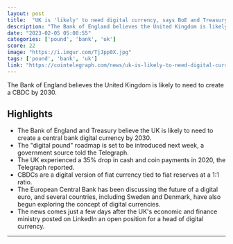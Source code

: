 ```yaml
---
layout: post
title:  "UK is 'likely' to need digital currency, says BoE and Treasury: Report"
description: "The Bank of England believes the United Kingdom is likely to need to create a CBDC by 2030."
date: "2023-02-05 05:08:55"
categories: ['pound', 'bank', 'uk']
score: 22
image: "https://i.imgur.com/TjJpp0X.jpg"
tags: ['pound', 'bank', 'uk']
link: "https://cointelegraph.com/news/uk-is-likely-to-need-digital-currency-says-boe-and-treasury-report"
---
```


The Bank of England believes the United Kingdom is likely to need to create a CBDC by 2030.

## Highlights

- The Bank of England and Treasury believe the UK is likely to need to create a central bank digital currency by 2030.
- The "digital pound" roadmap is set to be introduced next week, a government source told the Telegraph.
- The UK experienced a 35% drop in cash and coin payments in 2020, the Telegraph reported.
- CBDCs are a digital version of fiat currency tied to fiat reserves at a 1:1 ratio.
- The European Central Bank has been discussing the future of a digital euro, and several countries, including Sweden and Denmark, have also begun exploring the concept of digital currencies.
- The news comes just a few days after the UK's economic and finance ministry posted on LinkedIn an open position for a head of digital currency.

---
